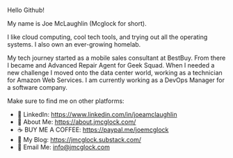 Hello Github!

My name is Joe McLaughlin (Mcglock for short).

I like cloud computing, cool tech tools, and trying out all the operating systems. I also own an ever-growing homelab.

My tech journey started as a mobile sales consultant at BestBuy. From there I became and Advanced Repair Agent for Geek Squad. When I needed a new challenge I moved onto the data center world, working as a technician for Amazon Web Services. I am currently working as a DevOps Manager for a software company.

Make sure to find me on other platforms:

- 💼 LinkedIn: https://www.linkedin.com/in/joeamclaughlin
- 🚀 About Me: https://about.jmcglock.com/
- ☕ BUY ME A COFFEE: https://paypal.me/joemcglock
- 🔗 My Blog: https://jmcglock.substack.com/
- 📨 Email Me: info@jmcglock.com
